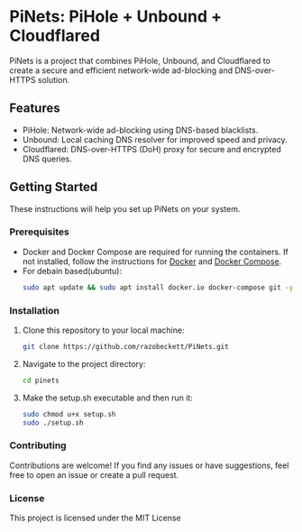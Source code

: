 # PiNets: PiHole + Unbound + Cloudflared

PiNets is a project that combines PiHole, Unbound, and Cloudflared to create a secure and efficient network-wide ad-blocking and DNS-over-HTTPS solution.

## Features

- PiHole: Network-wide ad-blocking using DNS-based blacklists.
- Unbound: Local caching DNS resolver for improved speed and privacy.
- Cloudflared: DNS-over-HTTPS (DoH) proxy for secure and encrypted DNS queries.

## Getting Started

These instructions will help you set up PiNets on your system.

### Prerequisites

- Docker and Docker Compose are required for running the containers. If not installed, follow the instructions for [Docker](https://docs.docker.com/get-docker/) and [Docker Compose](https://docs.docker.com/compose/install/).
- For debain based(ubuntu):
  ```sh
  sudo apt update && sudo apt install docker.io docker-compose git -y

### Installation

1. Clone this repository to your local machine:

   ```sh
   git clone https://github.com/razobeckett/PiNets.git

2. Navigate to the project directory:

   ```sh
   cd pinets

3. Make the setup.sh executable and then run it:

   ```sh
   sudo chmod u+x setup.sh
   sudo ./setup.sh

### Contributing
Contributions are welcome! If you find any issues or have suggestions, feel free to open an issue or create a pull request.

### License 
This project is licensed under the MIT License 
